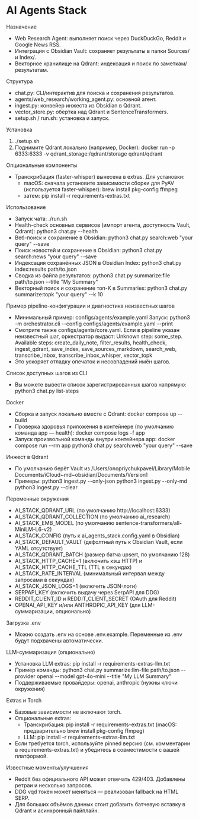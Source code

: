 # AI Agents Stack

Назначение
- Web Research Agent: выполняет поиск через DuckDuckGo, Reddit и Google News RSS.
- Интеграция с Obsidian Vault: сохраняет результаты в папки Sources/ и Index/.
- Векторное хранилище на Qdrant: индексация и поиск по заметкам/результатам.

Структура
- chat.py: CLI/интерактив для поиска и сохранения результатов.
- agents/web_research/working_agent.py: основной агент.
- ingest.py: конвейер инжеста из Obsidian в Qdrant.
- vector_store.py: обертка над Qdrant и SentenceTransformers.
- setup.sh / run.sh: установка и запуск.

Установка
1) ./setup.sh
2) Поднимите Qdrant локально (например, Docker):
   docker run -p 6333:6333 -v qdrant_storage:/qdrant/storage qdrant/qdrant

Опциональные компоненты
- Транскрибация (faster-whisper) вынесена в extras. Для установки:
  - macOS: сначала установите зависимости сборки для PyAV (используется faster-whisper):
    brew install pkg-config ffmpeg
  - затем:
    pip install -r requirements-extras.txt

Использование
- Запуск чата: ./run.sh
- Health-check основных сервисов (импорт агента, доступность Vault, Qdrant):
  python3 chat.py --health
- Веб-поиск и сохранение в Obsidian:
  python3 chat.py search:web "your query" --save
- Поиск новостей и сохранение в Obsidian:
  python3 chat.py search:news "your query" --save
- Индексация сохранённых JSON в Obsidian Index:
  python3 chat.py index:results path/to.json
- Сводка из файла результатов:
  python3 chat.py summarize:file path/to.json --title "My Summary"
- Векторный поиск и сохранение топ-K в Summaries:
  python3 chat.py summarize:topk "your query" --k 10

Пример pipeline-конфигурации и диагностика неизвестных шагов
- Минимальный пример: configs/agents/example.yaml
  Запуск:
    python3 -m orchestrator.cli --config configs/agents/example.yaml --print
- Смотрите также configs/agents/core.yaml. Если в pipeline указан неизвестный шаг, оркестратор выдаст:
  Unknown step: some_step. Available steps: create_daily_note, filter_results, health_check, ingest_qdrant, save_index, save_sources_markdown, search_web, transcribe_inbox, transcribe_inbox_whisper, vector_topk
- Это ускоряет отладку опечаток и несовпадений имён шагов.

Список доступных шагов из CLI
- Вы можете вывести список зарегистрированных шагов напрямую:
  python3 chat.py list-steps

Docker
- Сборка и запуск локально вместе с Qdrant:
  docker compose up --build
- Проверка здоровья приложения в контейнере (по умолчанию команда app — health):
  docker compose logs -f app
- Запуск произвольной команды внутри контейнера app:
  docker compose run --rm app python3 chat.py search:web "your query" --save

Инжест в Qdrant
- По умолчанию берёт Vault из
  /Users/onopriychukpavel/Library/Mobile Documents/iCloud~md~obsidian/Documents/Version1
- Примеры:
  python3 ingest.py --only-json
  python3 ingest.py --only-md
  python3 ingest.py --clear

Переменные окружения
- AI_STACK_QDRANT_URL (по умолчанию http://localhost:6333)
- AI_STACK_QDRANT_COLLECTION (по умолчанию ai_research)
- AI_STACK_EMB_MODEL (по умолчанию sentence-transformers/all-MiniLM-L6-v2)
- AI_STACK_CONFIG (путь к ai_agents_stack.config.yaml в Obsidian)
- AI_STACK_DEFAULT_VAULT (дефолтный путь к Obsidian Vault, если YAML отсутствует)
- AI_STACK_QDRANT_BATCH (размер батча upsert, по умолчанию 128)
- AI_STACK_HTTP_CACHE=1 (включить кэш HTTP) и AI_STACK_HTTP_CACHE_TTL (TTL в секундах)
- AI_STACK_RATE_INTERVAL (минимальный интервал между запросами в секундах)
- AI_STACK_JSON_LOGS=1 (включить JSON-логи)
- SERPAPI_KEY (включить выдачу через SerpAPI для DDG)
- REDDIT_CLIENT_ID и REDDIT_CLIENT_SECRET (OAuth для Reddit)
- OPENAI_API_KEY и/или ANTHROPIC_API_KEY (для LLM-суммаризации, опционально)

Загрузка .env
- Можно создать .env на основе .env.example. Переменные из .env будут подхвачены автоматически.

LLM-суммаризация (опционально)
- Установка LLM extras: pip install -r requirements-extras-llm.txt
- Пример команды: 
  python3 chat.py summarize:llm-file path/to.json --provider openai --model gpt-4o-mini --title "My LLM Summary"
- Поддерживаемые провайдеры: openai, anthropic (нужны ключи окружения)

Extras и Torch
- Базовые зависимости не включают torch.
- Опциональные extras:
  - Транскрибация: pip install -r requirements-extras.txt (macOS: предварительно brew install pkg-config ffmpeg)
  - LLM: pip install -r requirements-extras-llm.txt
- Если требуется torch, используйте pinned версию (см. комментарии в requirements-extras.txt) и убедитесь в совместимости с вашей платформой.

Известные моменты/улучшения
- Reddit без официального API может отвечать 429/403. Добавлены ретраи и несколько запросов.
- DDG vqd токен может меняться — реализован fallback на HTML SERP.
- Для больших объёмов данных стоит добавить батчевую вставку в Qdrant и асинхронный пайплайн.

